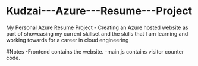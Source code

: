 # Kudzai---Azure---Resume---Project
My Personal Azure Resume Project - Creating an Azure hosted website as part of showcasing my current skillset and the skills that I am learning and working towards for a career in cloud engineering 

#Notes 
-Frontend contains the website.
-main.js contains visitor counter code.
